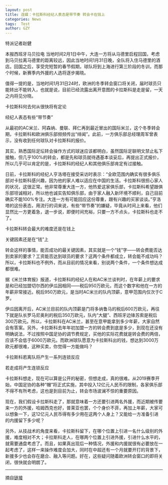 ```yaml
---
layout: post
title: 连媒：卡拉斯科经纪人表态是带节奏 转会卡在钱上
categories: News
tags:  Test
author: GZY
---
```


特派记者赵健

本报西班牙马贝拉电 当地时间2月1日中午，大连一方将从马德里启程回国，考虑到马贝拉离马德里的距离较远，因此当地时间1月31日晚，全队将入住马德里的酒店。回国之后，享受完短暂的春节假期，球队将到上海进行第三阶段的冬训，而那个时候，新赛季内外援的人选将逐步揭晓。

值得一提的是，当地时间1月31日24时，欧洲的冬季转会窗口将关闭，届时球员只能转出不能转入，也就是说，目前已经流露出离开意图的卡拉斯科是走是留，一天之内将见分晓。

卡拉斯科何去何从很快将有定论

经纪人表态有些“带节奏”

从最初的AC米兰、阿森纳、曼联、拜仁再到最近冒出的国际米兰，这个冬季转会期，卡拉斯科和欧洲俱乐部频频传出“绯闻”。此前，一方俱乐部总经理周军曾表示，没有收到任何球队对卡拉斯科的报价。

其实，熟悉国际足坛转会操作方式的球迷应该都明白，虽然国际足联明文禁止私下接触，但几乎100%的转会，都是先和球员就待遇基本谈妥后，再提出正式报价，所以几乎可以肯定的是，卡拉斯科的经纪人和其他俱乐部肯定有过接触。

日前，卡拉斯科的经纪人亨洛塔在接受采访时表示：“全欧范围内确实有很多俱乐部对卡拉斯科感兴趣，因为他的家人难以适应在中国的生活。卡拉斯科很担心家人的状况，这很正常。他非常尊重大连一方，他热爱这家俱乐部，卡拉斯科希望跟俱乐部坦诚相对，所以他也诚实告知俱乐部，由于家人融入新环境不顺利，自己目前确实不能100%专注。大连一方有可能回应这份尊重，跟有兴趣的买家谈谈。”亨洛塔的这份表态，用流行的词来说，有些“带节奏”的嫌疑，毕竟从时间上来看，他们显然比一方更着急，退一步说，即便时间充裕，只要一方不点头，卡拉斯科也走不了。

卡拉斯科转会最大的难度还是在钱上

关键因素还是在“钱”上

转会这样的事情，能否成功的最关键因素，其实就是一个“钱”字——转会费能否达到卖家的要求？工资能否达到球员的要求？这两个条件都成立，转会能不成功吗？所以，卡拉斯科也不例外，而从目前的情况来看，别说两个条件，一个条件想达成都很难。

据《米兰体育报》报道，卡拉斯科的经纪人在和AC米兰谈判时，在年薪上的要求是和已经加盟切尔西的伊瓜因相同——税后950万欧元，而这个数字和他在一方的年薪非常接近。税后950万欧元，是当时AC米兰的队内顶薪，意甲范围内仅次于C罗。

伊瓜因离开后，AC米兰目前的队内顶薪是门将多纳鲁马的税后600万欧元，再往下就是队长罗马尼奥利的税后350万欧元，队内“大腿”、西班牙边锋苏索是税后300万欧元。所以，卡拉斯科在AC米兰，甚至在意甲能拿到多少年薪，大家自然会有答案。另外，卡拉斯科去年年初加盟一方的转会费到底是多少，到现在还没有明确说法，不过按照中国足协的调节费规定，买他的实际花费就是转会费的两倍，应该不会低于6000万欧元。而欧洲球队愿意为卡拉斯科出的钱，想达到3000万欧元都很难，这种买卖，你觉得一方能做吗？

卡拉斯科若离队将产生一系列连锁反应

若走成将产生连锁反应

卡拉斯科想走，现在可以算是公开的秘密，但想走成，真的很难。从2019赛季开始，中国足协的各种“帽”将正式实施，其中投入12亿元人民币的限制，各家俱乐部不得不有所考虑，这也是到目前为止，转会市场波澜不惊的重要原因。

现在，我们假设卡拉斯科走了，那就意味着一方还要引进两名外援，而近期被传要来一方的外援，哈姆西克也好，普莱亚也罢，个个身价不菲，再加上年薪，大家可以想象一下，这12亿元人民币得有多少用在这两个人身上？又能给一方准备引进的内援留下多少呢？

另外，从技战术的角度来看，卡拉斯科留下，在哪个位置上引进一名什么级别的外援，难度相对不大；卡拉斯科走人，在哪两个位置上引进外援，引进什么水平的，就需要通盘考虑了。而且，如果真出现后一种情况，外援和内援就很有必要放在一起考虑了，这样一来操作难度会加大，同时在中超还有一个月就要开打的背景下，新援多少也会存在磨合、融入等问题。好在，这些疑问随着欧洲转会窗口的即将关闭，很快就会明朗了。

*****

摘自[链接](http://sports.qq.com/a/20190131/005647.htm)
